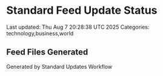 # Standard Feed Update Status
Last updated: Thu Aug  7 20:28:38 UTC 2025
Categories: technology,business,world

## Feed Files Generated

Generated by Standard Updates Workflow
